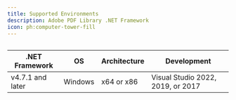 ```yaml
---
title: Supported Environments
description: Adobe PDF Library .NET Framework
icon: ph:computer-tower-fill
---
```


##

| .NET Framework   | OS      | Architecture | Development                       |
| ---------------- | ------- | ------------ | --------------------------------- |
| v4.7.1 and later | Windows | x64 or x86   | Visual Studio 2022, 2019, or 2017 |

